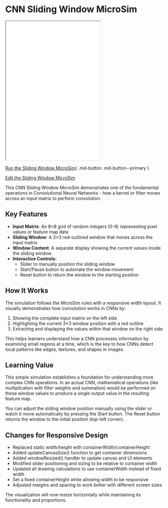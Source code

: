 # CNN Sliding Window MicroSim

<iframe src="./main.html" height="440px" scrolling="no"
  style="overflow: hidden;"></iframe>

[Run the Sliding Window MicroSim](./main.html){ .md-button .md-button--primary }

[Edit the Sliding Window MicroSim](https://editor.p5js.org/dmccreary/sketches/HYYryLcEo)

This CNN Sliding Window MicroSim demonstrates one of the fundamental operations in Convolutional Neural Networks - how a kernel or filter moves across an input matrix to perform convolution.

## Key Features

-   **Input Matrix**: An 8×8 grid of random integers (0-9) representing pixel values or feature map data
-   **Sliding Window**: A 3×3 red-outlined window that moves across the input matrix
-   **Window Content**: A separate display showing the current values inside the sliding window
-   **Interactive Controls**:
    -   Slider to manually position the sliding window
    -   Start/Pause button to automate the window movement
    -   Reset button to return the window to the starting position

## How It Works

The simulation follows the MicroSim rules with a responsive width layout. It visually demonstrates how convolution works in CNNs by:

1.  Showing the complete input matrix on the left side
2.  Highlighting the current 3×3 window position with a red outline
3.  Extracting and displaying the values within that window on the right side

This helps learners understand how a CNN processes information by examining small regions at a time, which is the key to how CNNs detect local patterns like edges, textures, and shapes in images.

## Learning Value

This simple simulation establishes a foundation for understanding more complex CNN operations. In an actual CNN, mathematical operations (like multiplication with filter weights and summation) would be performed on these window values to produce a single output value in the resulting feature map.

You can adjust the sliding window position manually using the slider or watch it move automatically by pressing the Start button. The Reset button returns the window to the initial position (top-left corner).

## Changes for Responsive Design

- Replaced static width/height with containerWidth/containerHeight
- Added updateCanvasSize() function to get container dimensions
- Added windowResized() handler to update canvas and UI elements
- Modified slider positioning and sizing to be relative to container width
- Updated all drawing calculations to use containerWidth instead of fixed width
- Set a fixed containerHeight while allowing width to be responsive
- Adjusted margins and spacing to work better with different screen sizes

The visualization will now resize horizontally while maintaining its functionality and proportions.